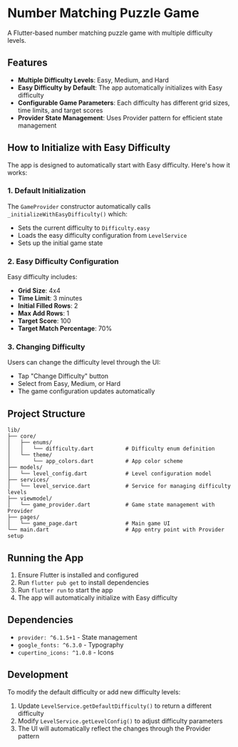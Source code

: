 # Number Matching Puzzle Game

A Flutter-based number matching puzzle game with multiple difficulty levels.

## Features

- **Multiple Difficulty Levels**: Easy, Medium, and Hard
- **Easy Difficulty by Default**: The app automatically initializes with Easy difficulty
- **Configurable Game Parameters**: Each difficulty has different grid sizes, time limits, and target scores
- **Provider State Management**: Uses Provider pattern for efficient state management

## How to Initialize with Easy Difficulty

The app is designed to automatically start with Easy difficulty. Here's how it works:

### 1. Default Initialization
The `GameProvider` constructor automatically calls `_initializeWithEasyDifficulty()` which:
- Sets the current difficulty to `Difficulty.easy`
- Loads the easy difficulty configuration from `LevelService`
- Sets up the initial game state

### 2. Easy Difficulty Configuration
Easy difficulty includes:
- **Grid Size**: 4x4
- **Time Limit**: 3 minutes
- **Initial Filled Rows**: 2
- **Max Add Rows**: 1
- **Target Score**: 100
- **Target Match Percentage**: 70%

### 3. Changing Difficulty
Users can change the difficulty level through the UI:
- Tap "Change Difficulty" button
- Select from Easy, Medium, or Hard
- The game configuration updates automatically

## Project Structure

```
lib/
├── core/
│   ├── enums/
│   │   └── difficulty.dart          # Difficulty enum definition
│   └── theme/
│       └── app_colors.dart          # App color scheme
├── models/
│   └── level_config.dart            # Level configuration model
├── services/
│   └── level_service.dart           # Service for managing difficulty levels
├── viewmodel/
│   └── game_provider.dart           # Game state management with Provider
├── pages/
│   └── game_page.dart               # Main game UI
└── main.dart                        # App entry point with Provider setup
```

## Running the App

1. Ensure Flutter is installed and configured
2. Run `flutter pub get` to install dependencies
3. Run `flutter run` to start the app
4. The app will automatically initialize with Easy difficulty

## Dependencies

- `provider: ^6.1.5+1` - State management
- `google_fonts: ^6.3.0` - Typography
- `cupertino_icons: ^1.0.8` - Icons

## Development

To modify the default difficulty or add new difficulty levels:

1. Update `LevelService.getDefaultDifficulty()` to return a different difficulty
2. Modify `LevelService.getLevelConfig()` to adjust difficulty parameters
3. The UI will automatically reflect the changes through the Provider pattern
